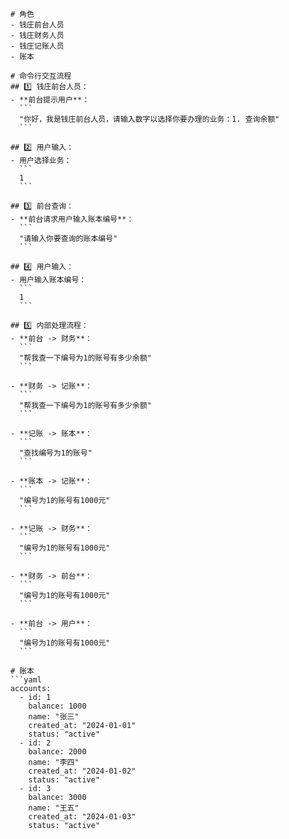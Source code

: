         # 角色
        - 钱庄前台人员
        - 钱庄财务人员
        - 钱庄记账人员
        - 账本
        
        # 命令行交互流程
        ## 1️⃣ 钱庄前台人员：
        - **前台提示用户**：
          ```
          "你好，我是钱庄前台人员，请输入数字以选择你要办理的业务：1. 查询余额"
          ```
          
        ## 2️⃣ 用户输入：
        - 用户选择业务：
          ```
          1
          ```
        
        ## 3️⃣ 前台查询：
        - **前台请求用户输入账本编号**：
          ```
          "请输入你要查询的账本编号"
          ```
        
        ## 4️⃣ 用户输入：
        - 用户输入账本编号：
          ```
          1
          ```
        
        ## 5️⃣ 内部处理流程：
        - **前台 -> 财务**：
          ```
          "帮我查一下编号为1的账号有多少余额"
          ```
          
        - **财务 -> 记账**：
          ```
          "帮我查一下编号为1的账号有多少余额"
          ```
          
        - **记账 -> 账本**：
          ```
          "查找编号为1的账号"
          ```
          
        - **账本 -> 记账**：
          ```
          "编号为1的账号有1000元"
          ```
          
        - **记账 -> 财务**：
          ```
          "编号为1的账号有1000元"
          ```
          
        - **财务 -> 前台**：
          ```
          "编号为1的账号有1000元"
          ```
          
        - **前台 -> 用户**：
          ```
          "编号为1的账号有1000元"
          ```
        
        # 账本
        ```yaml
        accounts:
          - id: 1
            balance: 1000
            name: "张三"
            created_at: "2024-01-01"
            status: "active"
          - id: 2
            balance: 2000
            name: "李四"
            created_at: "2024-01-02"
            status: "active"
          - id: 3
            balance: 3000
            name: "王五"
            created_at: "2024-01-03"
            status: "active"
